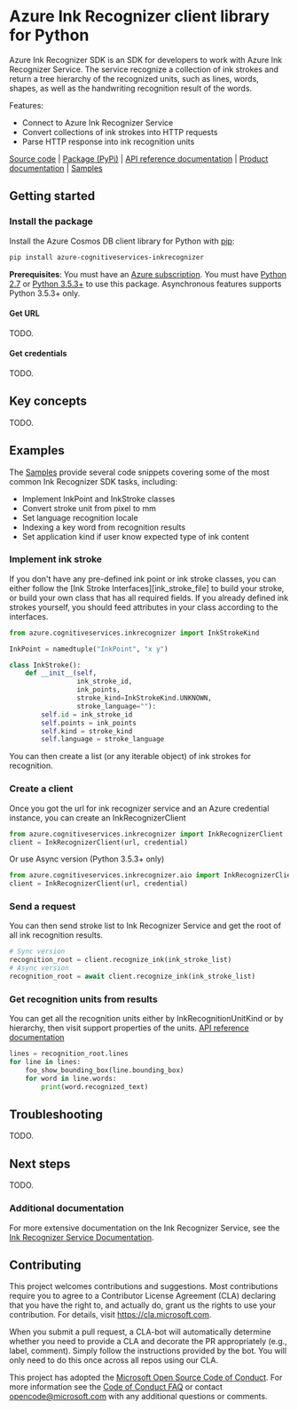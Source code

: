 # Azure Ink Recognizer client library for Python

Azure Ink Recognizer SDK is an SDK for developers to work with Azure Ink Recognizer Service. The service recognize a collection of ink strokes and return a tree hierarchy of the recognized units, such as lines, words, shapes, as well as the handwriting recognition result of the words.

Features:

* Connect to Azure Ink Recognizer Service
* Convert collections of ink strokes into HTTP requests
* Parse HTTP response into ink recognition units

[Source code][source_code] | [Package (PyPi)][pypi] | [API reference documentation][ref_inkrecognizer_sdk] | [Product documentation][ink_recognizer_docs] | [Samples][samples]

## Getting started

### Install the package

Install the Azure Cosmos DB client library for Python with [pip][pip]:

```Bash
pip install azure-cognitiveservices-inkrecognizer
```

**Prerequisites**: You must have an [Azure subscription][azure_sub]. You must have [Python 2.7][python] or [Python 3.5.3+][python] to use this package. Asynchronous features supports Python 3.5.3+ only.

#### Get URL

TODO.

#### Get credentials

TODO.

## Key concepts

TODO.

## Examples

The [Samples][samples] provide several code snippets covering some of the most common Ink Recognizer SDK tasks, including:

* Implement InkPoint and InkStroke classes
* Convert stroke unit from pixel to mm
* Set language recognition locale
* Indexing a key word from recognition results
* Set application kind if user know expected type of ink content

### Implement ink stroke

If you don't have any pre-defined ink point or ink stroke classes, you can either follow the [Ink Stroke Interfaces][ink_stroke_file] to build your stroke, or build your own class that has all required fields. If you already defined ink strokes yourself, you should feed attributes in your class according to the interfaces.

```Python
from azure.cognitiveservices.inkrecognizer import InkStrokeKind

InkPoint = namedtuple("InkPoint", "x y")

class InkStroke():
    def __init__(self,
                 ink_stroke_id,
                 ink_points,
                 stroke_kind=InkStrokeKind.UNKNOWN,
                 stroke_language=""):
        self.id = ink_stroke_id
        self.points = ink_points
        self.kind = stroke_kind
        self.language = stroke_language
```

You can then create a list (or any iterable object) of ink strokes for recognition.

### Create a client

Once you got the url for ink recognizer service and an Azure credential instance, you can create an InkRecognizerClient

```Python
from azure.cognitiveservices.inkrecognizer import InkRecognizerClient
client = InkRecognizerClient(url, credential)
```

Or use Async version (Python 3.5.3+ only)

```Python
from azure.cognitiveservices.inkrecognizer.aio import InkRecognizerClient
client = InkRecognizerClient(url, credential)
```

### Send a request

You can then send stroke list to Ink Recognizer Service and get the root of all ink recognition results.

```Python
# Sync version
recognition_root = client.recognize_ink(ink_stroke_list)
# Async version
recognition_root = await client.recognize_ink(ink_stroke_list)
```

### Get recognition units from results

You can get all the recognition units either by InkRecognitionUnitKind or by hierarchy, then visit support properties of the units. [API reference documentation][ref_inkrecognizer_sdk]

```Python
lines = recognition_root.lines
for line in lines:
    foo_show_bounding_box(line.bounding_box)
    for word in line.words:
        print(word.recognized_text)
```

## Troubleshooting

TODO.

## Next steps

TODO.

### Additional documentation

For more extensive documentation on the Ink Recognizer Service, see the [Ink Recognizer Service Documentation][ink_recognizer_docs].

## Contributing

This project welcomes contributions and suggestions.  Most contributions require you to agree to a
Contributor License Agreement (CLA) declaring that you have the right to, and actually do, grant us
the rights to use your contribution. For details, visit https://cla.microsoft.com.

When you submit a pull request, a CLA-bot will automatically determine whether you need to provide
a CLA and decorate the PR appropriately (e.g., label, comment). Simply follow the instructions
provided by the bot. You will only need to do this once across all repos using our CLA.

This project has adopted the [Microsoft Open Source Code of Conduct](https://opensource.microsoft.com/codeofconduct/).
For more information see the [Code of Conduct FAQ](https://opensource.microsoft.com/codeofconduct/faq/) or
contact [opencode@microsoft.com](mailto:opencode@microsoft.com) with any additional questions or comments.

<!-- LINKS -->
[azure_sub]: https://azure.microsoft.com/free/
[ink_recognizer_docs]: https://docs.microsoft.com/en-us/azure/cognitive-services/ink-recognizer/
[pip]: https://pypi.org/project/pip/
[pypi]: https://pypi.org/project/azure-cosmos/
[python]: https://www.python.org/downloads/
[ref_inkrecognizer_sdk]: https://
[ref_ink_stroke_file]: https://github.com/Azure/azure-sdk-for-python/tree/master/sdk/cognitiveservices/azure-cognitiveservices-inkrecognizer/azure/cognitiveservices/inkrecognizer/_ink_stroke.py
[ref_inkrecognizer_client]: https://github.com/Azure/azure-sdk-for-python/tree/master/sdk/cognitiveservices/azure-cognitiveservices-inkrecognizer/azure/cognitiveservices/inkrecognizer/_client.py
[samples]: https://github.com/Azure-Samples/cognitive-services-python-sdk-samples/tree/master/samples/vision
[source_code]: https://github.com/Azure/azure-sdk-for-python/tree/master/sdk/cognitiveservices/azure-cognitiveservices-inkrecognizer
